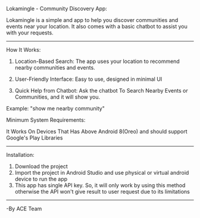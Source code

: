 Lokamingle - Community Discovery App:

Lokamingle is a simple and app to help you discover communities and events near your location. It also comes with a basic chatbot to assist you with your requests.

----

How It Works:

1. Location-Based Search:
The app uses your location to recommend nearby communities and events.

2. User-Friendly Interface:
Easy to use, designed in minimal UI

3. Quick Help from Chatbot:
Ask the chatbot To Search Nearby Events or Communities, and it will show you.

Example: "show me nearby community"

Minimum System Requirements:

It Works On Devices That Has Above Android 8(Oreo) and should support Google's Play Libraries 

-----
Installation:
1. Download the project
2. Import the project in Android Studio and use physical or virtual android device to run the app
3. This app has single API key. So, it will only work by using this method otherwise the API won't give result to user request due to its limitations

-----

-By ACE Team
